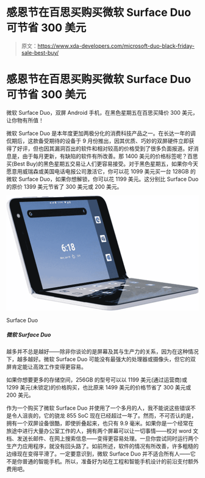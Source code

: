 # 感恩节在百思买购买微软 Surface Duo 可节省 300 美元

> 原文：<https://www.xda-developers.com/microsoft-duo-black-friday-sale-best-buy/>

# 感恩节在百思买购买微软 Surface Duo 可节省 300 美元

微软 Surface Duo，双屏 Android 手机，在黑色星期五在百思买降价 300 美元，让你物有所值！

微软 Surface Duo 是本年度更加两极分化的消费科技产品之一。在长达一年的调侃期后，这款备受期待的设备于 9 月份推出，因其优质、巧妙的双屏硬件立即获得了好评，但也因其漏洞百出的软件和相对较高的价格受到了很多负面报道。好消息是，由于每月更新，有缺陷的软件有所改善。那 1400 美元的价格标签呢？百思买(Best Buy)的黑色星期五交易让人们更容易接受。对于黑色星期五，如果你今天愿意用威瑞森或美国电话电报公司激活它，你可以花 1099 美元买一台 128GB 的微软 Surface Duo，如果你想解锁，你可以花 1199 美元。这分别比 Surface Duo 的原价 1399 美元节省了 300 美元或 200 美元。

 <picture>![The Surface Duo is a unique premium Android ph with two high-resolution screens, a top-tier processor, and 6GB of RAM. It's great for multitasking and productivity.](img/e99cbfe3db4b502042beacbe14643da8.png)</picture> 

Surface Duo

##### 微软 Surface Duo

越多并不总是越好——除非你谈论的是屏幕及其与生产力的关系，因为在这种情况下，越多越好。微软 Surface Duo 可能没有最强大的处理器或摄像头，但它的双屏肯定能让高效工作变得更容易。

如果你想要更多的存储空间，256GB 的型号可以以 1199 美元(通过运营商)或 1299 美元(未锁定)的价格购买，也比原来 1499 美元的价格节省了 300 美元或 200 美元。

作为一个购买了微软 Surface Duo 并使用了一个多月的人，我不能说这些错误不是令人沮丧的，它的骁龙 855 SoC 现在已经超过一年了。然而，不可否认的是，拥有一个双屏设备很酷，即使折叠起来，也只有 9.9 毫米。如果你是一个经常在旅途中进行大量办公室工作的人，拥有两个屏幕可以让一切事情——校对 word 文档、发送长邮件、在网上搜索信息——变得更容易处理。一旦你尝试同时运行两个生产力应用程序，就没有回头路了。如前所述，软件的情况有所改善，许多粗糙的边缘现在变得平滑了。一定要意识到，微软 Surface Duo 并不适合所有人——它不是你普通的智能手机。所以，准备好为站在工程和智能手机设计的前沿支付额外费用吧。